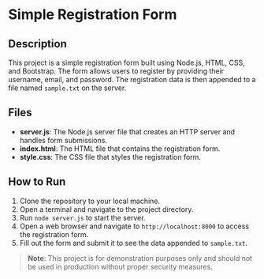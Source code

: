 # Simple Registration Form

## Description

This project is a simple registration form built using Node.js, HTML, CSS, and Bootstrap. The form allows users to register by providing their username, email, and password. The registration data is then appended to a file named `sample.txt` on the server.

## Files

- **server.js**: The Node.js server file that creates an HTTP server and handles form submissions.
- **index.html**: The HTML file that contains the registration form.
- **style.css**: The CSS file that styles the registration form.

## How to Run

1. Clone the repository to your local machine.
2. Open a terminal and navigate to the project directory.
3. Run `node server.js` to start the server.
4. Open a web browser and navigate to `http://localhost:8000` to access the registration form.
5. Fill out the form and submit it to see the data appended to `sample.txt`.

> **Note**: This project is for demonstration purposes only and should not be used in production without proper security measures.
